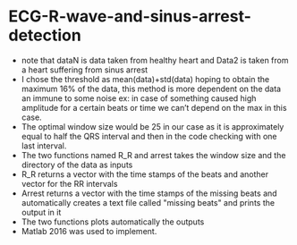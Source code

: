 # ECG-R-wave-and-sinus-arrest-detection
- note that dataN is data taken from healthy heart and Data2 is taken from a heart suffering from sinus arrest 
- I chose the threshold as mean(data)+std(data) hoping to obtain the maximum 16% of the data, this method is more dependent on the data an immune to some noise ex: in case of something caused high amplitude for a certain beats or time we can’t depend on the max in this case.
- The optimal window size would be 25 in our case as it is approximately equal to half the QRS interval and then in the code checking with one last interval.
- The two functions named R_R and arrest takes the window size and the directory of the data as inputs
- R_R returns a vector with the time stamps of the beats and another vector for the RR intervals
- Arrest returns a vector with the time stamps of the missing beats and automatically creates a text file called "missing beats" and prints the output in it
- The two functions plots automatically the outputs
- Matlab 2016 was used to implement.
